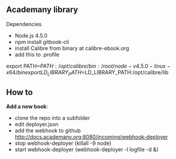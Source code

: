 ## Academany library

Dependencies
- Node.js 4.5.0
- npm install gitbook-cli
- install Calibre from binary at calibre-ebook.org
- add this to .profile

export PATH=$PATH:/opt/calibre/bin:/root/node-v4.5.0-linux-x64/bin
export LD_LIBRARY_PATH=$LD_LIBRARY_PATH:/opt/calibre/lib

## How to

**Add a new book**:

- clone the repo into a subfolder
- edit deployer.json 
- add the webhook to github http://docs.academany.org:8080/incoming/webhook-deployer
- stop webhook-deployer (killall -9 node)
- start webhook-deployer (webhook-deployer -l logfile -d &)

